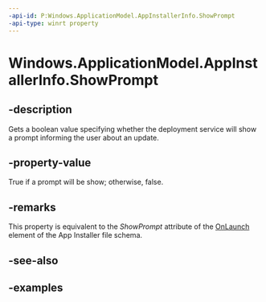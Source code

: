 ```yaml
---
-api-id: P:Windows.ApplicationModel.AppInstallerInfo.ShowPrompt
-api-type: winrt property
---
```


# Windows.ApplicationModel.AppInstallerInfo.ShowPrompt

<!--
public bool ShowPrompt { get; }
-->


## -description

Gets a boolean value specifying whether the deployment service will show a prompt informing the user about an update.

## -property-value

True if a prompt will be show; otherwise, false.

## -remarks

This property is equivalent to the *ShowPrompt* attribute of the [OnLaunch](/uwp/schemas/appinstallerschema/element-onlaunch) element of the App Installer file schema.

## -see-also

## -examples


